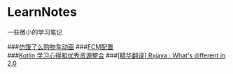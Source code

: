 # LearnNotes
一些微小的学习笔记

###[仿饿了么购物车动画](https://github.com/xiejinpeng007/LearnNotes/blob/master/ElemeAnim/elemeanim.md)
###[FCM配置](https://github.com/xiejinpeng007/LearnNotes/blob/master/FcmSetup/FirebaseNotification_Setup.md)  
###[Kotlin 学习心得和优秀资源整合]()
###[[精华翻译] Rxjava : What's different in 2.0]()